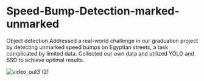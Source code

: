# Speed-Bump-Detection-marked-unmarked

Object detection
Addressed a real-world challenge in our graduation project by detecting unmarked speed bumps on Egyptian streets, a task complicated by limited data. Collected our own data and utilized YOLO and SSD to achieve optimal results.
 
![video_out3 (2)]()

